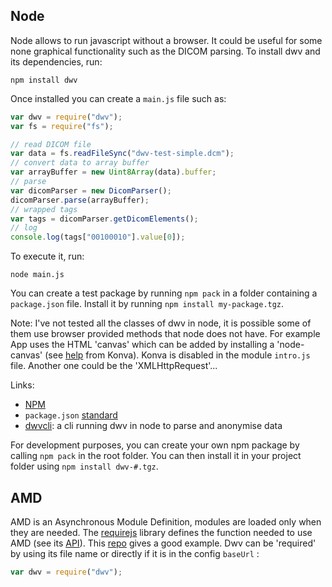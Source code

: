 ## Node

Node allows to run javascript without a browser. It could be useful for some none graphical functionality such as the DICOM parsing. To install dwv and its dependencies, run:

```
npm install dwv
```

Once installed you can create a `main.js` file such as:

```javascript
var dwv = require("dwv");
var fs = require("fs");

// read DICOM file
var data = fs.readFileSync("dwv-test-simple.dcm");
// convert data to array buffer
var arrayBuffer = new Uint8Array(data).buffer;
// parse
var dicomParser = new DicomParser();
dicomParser.parse(arrayBuffer);
// wrapped tags
var tags = dicomParser.getDicomElements();
// log
console.log(tags["00100010"].value[0]);
```

To execute it, run:

```
node main.js
```

You can create a test package by running `npm pack` in a folder containing a `package.json` file. Install it
by running `npm install my-package.tgz`.

Note: I've not tested all the classes of dwv in node, it is possible some of them use browser provided methods that node does not have. For example App uses the HTML 'canvas' which can be added by installing a 'node-canvas' (see [help](https://github.com/konvajs/konva#5-nodejs) from Konva). Konva is disabled in the module `intro.js` file. Another one could be the 'XMLHttpRequest'...

Links:

- [NPM](https://www.npmjs.com/)
- `package.json` [standard](https://docs.npmjs.com/files/package.json)
- [dwvcli](https://github.com/ivmartel/dwvcli): a cli running dwv in node to parse and anonymise data

For development purposes, you can create your own npm package by calling `npm pack` in the root folder. You can then install it in your project folder using `npm install dwv-#.tgz`.

## AMD

AMD is an Asynchronous Module Definition, modules are loaded only when they are needed. The [requirejs](http://requirejs.org) library defines the function needed to use AMD (see its [API](http://requirejs.org/docs/api.html)). This [repo](https://github.com/volojs/create-template) gives a good example. Dwv can be 'required' by using its file name or directly if it is in the config `baseUrl` :

```javascript
var dwv = require("dwv");
```
